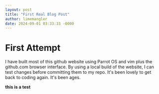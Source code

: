 ```yaml
---
layout: post
title: "First Real Blog Post"
author: limemangler
date: 2024-09-01 03:33:33 -0000
---
```

# First Attempt
I have built most of this github website using Parrot OS and vim plus the github.com browser interface. By using a local build of the website, I can test changes before committing them to my repo. It's been lovely to get back to coding again. It's been ages. 

**this is a test**
